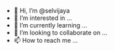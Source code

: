 - 👋 Hi, I’m @selvijaya
- 👀 I’m interested in ...
- 🌱 I’m currently learning ...
- 💞️ I’m looking to collaborate on ...
- 📫 How to reach me ...

<!---
selvijaya/selvijaya is a ✨ special ✨ repository because its `README.md` (this file) appears on your GitHub profile.
You can click the Preview link to take a look at your changes.
--->
